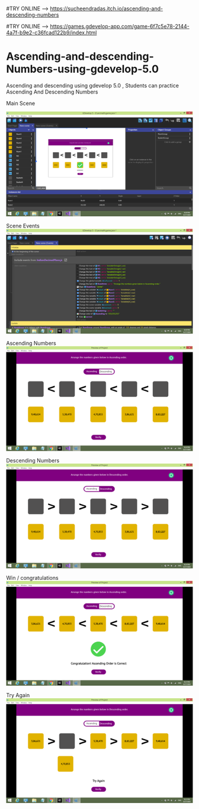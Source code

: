 #TRY ONLINE -->  https://sucheendradas.itch.io/ascending-and-descending-numbers

#TRY ONLINE -->  https://games.gdevelop-app.com/game-6f7c5e78-2144-4a7f-b9e2-c36fcad122b9/index.html

# Ascending-and-descending-Numbers-using-gdevelop-5.0
Ascending and descending using gdevelop 5.0 , Students can practice Ascending And Descending Numbers

Main Scene

![](ScreenShots/Screenshot%20(524).png)


Scene Events
![](ScreenShots/Screenshot%20(525).png)


Ascending Numbers
![](ScreenShots/Screenshot%20(520).png)


Descending Numbers
![](ScreenShots/Screenshot%20(521).png)


Win / congratulations
![](ScreenShots/Screenshot%20(522).png)


Try Again
![](ScreenShots/Screenshot%20(523).png)
